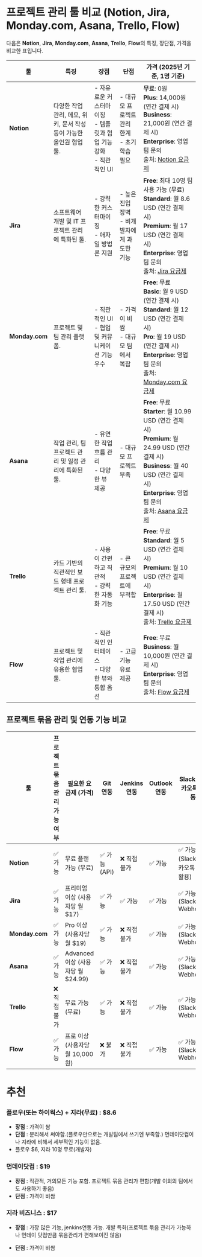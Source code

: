 # 프로젝트 관리 툴 비교 (Notion, Jira, Monday.com, Asana, Trello, Flow)

다음은 **Notion**, **Jira**, **Monday.com**, **Asana**, **Trello**, **Flow**의 특징, 장단점, 가격을 비교한 표입니다.

| 툴              | 특징                                        | 장점                                            | 단점                             | 가격 (2025년 기준, 1명 기준)                                                                                                                                                                                    |
| -------------- | ------------------------------------------- | ----------------------------------------------- | ------------------------------ |---------------------------------------------------------------------------------------------------------------------------------------------------------------------------------------------------------|
| **Notion**     | 다양한 작업 관리, 메모, 위키, 문서 작성 등이 가능한 올인원 협업 툴. | - 자유로운 커스터마이징<br>- 템플릿과 협업 기능 강화<br>- 직관적인 UI | - 대규모 프로젝트 관리 한계<br>- 초기 학습 필요 | **무료**: 0원<br>**Plus**: 14,000원 (연간 결제 시)<br>**Business**: 21,000원 (연간 결제 시)<br>**Enterprise**: 영업팀 문의<br>출처: [Notion 요금제](https://www.notion.com/ko/pricing?cookie_sync_completed=true)                |
| **Jira**       | 소프트웨어 개발 및 IT 프로젝트 관리에 특화된 툴.             | - 강력한 커스터마이징<br>- 애자일 방법론 지원                  | - 높은 진입 장벽<br>- 비개발자에게 과도한 기능  | **Free**: 최대 10명 팀 사용 가능 (무료)<br>**Standard**: 월 8.6 USD (연간 결제 시)<br>**Premium**: 월 17 USD (연간 결제 시)<br>**Enterprise**: 영업팀 문의<br>출처: [Jira 요금제](https://www.atlassian.com/software/jira/pricing)      |
| **Monday.com** | 프로젝트 및 팀 관리 플랫폼.                          | - 직관적인 UI<br>- 협업 및 커뮤니케이션 기능 우수              | - 가격이 비쌈<br>- 대규모 팀에서 복잡       | **Free**: 무료<br>**Basic**: 월 9 USD (연간 결제 시)<br>**Standard**: 월 12 USD (연간 결제 시)<br>**Pro**: 월 19 USD (연간 결제 시)<br>**Enterprise**: 영업팀 문의<br>출처: [Monday.com 요금제](https://monday.com/lang/ko/pricing)   |
| **Asana**      | 작업 관리, 팀 프로젝트 관리 및 일정 관리에 특화된 툴.          | - 유연한 작업 흐름 관리<br>- 다양한 뷰 제공                  | - 대규모 프로젝트 부족                  | **Free**: 무료<br>**Starter**: 월 10.99 USD (연간 결제 시)<br>**Premium**: 월 24.99 USD (연간 결제 시)<br>**Business**: 월 40 USD (연간 결제 시)<br>**Enterprise**: 영업팀 문의<br>출처: [Asana 요금제](https://asana.com/ko/pricing) |
| **Trello**     | 카드 기반의 직관적인 보드 형태 프로젝트 관리 툴.              | - 사용이 간편하고 직관적<br>- 강력한 자동화 기능                | - 큰 규모의 프로젝트에 부적합              | **Free**: 무료<br>**Standard**: 월 5 USD (연간 결제 시)<br>**Premium**: 월 10 USD (연간 결제 시)<br>**Enterprise**: 월 17.50 USD (연간 결제 시)<br>출처: [Trello 요금제](https://trello.com/pricing)                             |
| **Flow**       | 프로젝트 및 작업 관리에 유용한 협업 툴.                   | - 직관적인 인터페이스<br>- 다양한 뷰와 통합 옵션                | - 고급 기능 유료 제공                  | **Free**: 무료<br>**Business**: 월 10,000원 (연간 결제 시)<br>**Enterprise**: 영업팀 문의<br>출처: [Flow 요금제](https://flow.team/kr/price)                                                                               |

## 프로젝트 묶음 관리 및 연동 기능 비교

| 툴              | 프로젝트 묶음 관리 가능 여부 | 필요한 요금제 (가격)                | Git 연동     | Jenkins 연동 | Outlook 연동 | Slack / 카카오톡 연동           |
| -------------- | ---------------- |-----------------------------| ---------- | ---------- | ---------- | ------------------------- |
| **Notion**     | ✅ 가능             | 무료 플랜 가능 (무료)               | ✅ 가능 (API) | ❌ 직접 불가    | ✅ 가능       | ✅ 가능 (Slack, 카카오톡 API 활용) |
| **Jira**       | ✅ 가능             | 프리미엄 이상 (사용자당 월 $17)        | ✅ 가능       | ✅ 가능       | ✅ 가능       | ✅ 가능 (Slack, Webhook)     |
| **Monday.com** | ✅ 가능             | Pro 이상 (사용자당 월 $19)         | ✅ 가능       | ❌ 직접 불가    | ✅ 가능       | ✅ 가능 (Slack, Webhook)     |
| **Asana**      | ✅ 가능             | Advanced 이상 (사용자당 월 $24.99) | ✅ 가능       | ❌ 직접 불가    | ✅ 가능       | ✅ 가능 (Slack, Webhook)     |
| **Trello**     | ❌ 직접 불가          | 무료 가능 (무료)                  | ✅ 가능       | ❌ 직접 불가    | ✅ 가능       | ✅ 가능 (Slack, Webhook)     |
| **Flow**       | ✅ 가능             | 프로 이상 (사용자당 월 10,000원)      | ❌ 불가       | ❌ 직접 불가    | ✅ 가능       | ✅ 가능 (Slack, Webhook)     |

# 추천

### 플로우(또는 하이웍스) + 지라(무료) : $8.6

- **장점** : 가격이 쌈
- **단점** : 분리해서 써야함.(플로우만으로는 개발팀에서 쓰기엔 부족함.) 먼데이닷컴이나 지라에 비해서 세부적인 기능이 없음.
- 플로우 $6, 지라 10명 무료(개발자)

### 먼데이닷컴 : $19

- **장점** : 직관적, 거의모든 기능 포함. 프로젝트 묶음 관리가 편함(개발 이외의 팀에서도 사용하기 좋음)
- **단점** : 가격이 비쌈

### 지라 비즈니스 : $17

- **장점** : 가장 많은 기능, jenkins연동 가능. 개발 특화(프로젝트 묶음 관리가 가능하나 먼데이 닷컴만큼 묶음관리가 편해보이진 않음)

- **단점** : 가격이 비쌈
